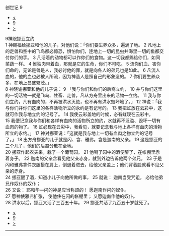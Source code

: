 ﻿





 创世记 9




* [<](bible/GEN08.md)
* [9](bible/GEN.md)
* [>](bible/GEN10.md)



 
9神跟挪亚立约  
1 神赐福给挪亚和他的儿子，对他们说：「你们要生养众多，遍满了地。 
2 凡地上的走兽和空中的飞鸟都必惊恐，惧怕你们，连地上一切的昆虫并海里一切的鱼都交付你们的手。 
3 凡活着的动物都可以作你们的食物。这一切我都赐给你们，如同菜蔬一样。 
4 惟独肉带着血，那就是它的生命，你们不可吃。 
5 流你们血、害你们命的，无论是兽是人，我必讨他的罪，就是向各人的弟兄也是如此。 
6 凡流人血的，他的血也必被人所流，因为神造人是照自己的形象造的。 
7 你们要生养众多，在地上昌盛繁茂。」  
8 神晓谕挪亚和他的儿子说： 
9 「我与你们和你们的后裔立约， 
10 并与你们这里的一切活物—就是飞鸟、牲畜、走兽，凡从方舟里出来的活物—立约。 
11 我与你们立约，凡有血肉的，不再被洪水灭绝，也不再有洪水毁坏地了。」 
12 神说：「我与你们并你们这里的各样活物所立的永约是有记号的。 
13 我把虹放在云彩中，这就可作我与地立约的记号了。 
14 我使云彩盖地的时候，必有虹现在云彩中， 
15 我便记念我与你们和各样有血肉的活物所立的约，水就再不泛滥、毁坏一切有血肉的物了。 
16 虹必现在云彩中，我看见，就要记念我与地上各样有血肉的活物所立的永约。」 
17 神对挪亚说：「这就是我与地上一切有血肉之物立约的记号了。」
18 出方舟挪亚的儿子就是闪、含、雅弗。含是迦南的父亲。 
19 这是挪亚的三个儿子，他们的后裔分散在全地。  
20 挪亚作起农夫来，栽了一个葡萄园。 
21 他喝了园中的酒便醉了，在帐棚里赤着身子。 
22 迦南的父亲含看见他父亲赤身，就到外边告诉他两个弟兄。 
23 于是闪和雅弗拿件衣服搭在肩上，倒退着进去，给他父亲盖上；他们背着脸就看不见父亲的赤身。  
24 挪亚醒了酒，知道小儿子向他所做的事， 
25 就说： 迦南当受咒诅， 必给他弟兄作奴仆的奴仆；  
26 又说： 耶和华—闪的神是应当称颂的！ 愿迦南作闪的奴仆。  
27 愿神使雅弗扩张， 使他住在闪的帐棚里； 又愿迦南作他的奴仆。  
28 洪水以后，挪亚又活了三百五十年。 
29 挪亚共活了九百五十岁就死了。 
* [<](bible/GEN08.md)
* [9](bible/GEN.md)
* [>](bible/GEN10.md)





---









